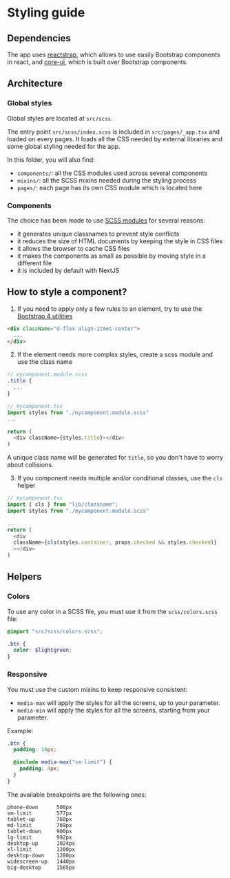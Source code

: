 # Styling guide

## Dependencies

The app uses [reactstrap](https://github.com/reactstrap/reactstrap), which allows to use easily Bootstrap components in react, and [core-ui](https://github.com/coreui/coreui), which is built over Bootstrap components.

## Architecture

### Global styles

Global styles are located at `src/scss`.

The entry point `src/scss/index.scss` is included in `src/pages/_app.tsx` and loaded on every pages.
It loads all the CSS needed by external libraries and some global styling needed for the app.

In this folder, you will also find:
- `components/`: all the CSS modules used across several components
- `mixins/`: all the SCSS mixins needed during the styling process
- `pages/`: each page has its own CSS module which is located here

### Components

The choice has been made to use [SCSS modules](https://create-react-app.dev/docs/adding-a-css-modules-stylesheet/) for several reasons:
- it generates unique classnames to prevent style conflicts
- it reduces the size of HTML documents by keeping the style in CSS files
- it allows the browser to cache CSS files
- it makes the components as small as possible by moving style in a different file
- it is included by default with NextJS

## How to style a component?

1. If you need to apply only a few rules to an element, try to use the [Bootstrap 4 utilities](https://getbootstrap.com/docs/4.0/utilities)
  ```html
  <div className="d-flex align-itmes-center">
    ...
  </div>
  ```
2. If the element needs more complex styles, create a scss module and use the class name
  ```scss
  // mycomponent.module.scss
  .title {
    ...
  }
  ```

  ```js
  // mycomponent.tsx
  import styles from "./mycomponent.module.scss"
  ...

  return (
    <div className={styles.title}></div>
  )
  ```

  A unique class name will be generated for `title`, so you don't have to worry about collisions.

3. If you component needs multiple and/or conditional classes, use the `cls` helper
  ```js
  // mycomponent.tsx
  import { cls } from "lib/classname";
  import styles from "./mycomponent.module.scss"

  ...
  return (
    <div
    className={cls(styles.container, props.checked && styles.checked)}
    ></div>
  )
  ```

## Helpers

### Colors

To use any color in a SCSS file, you must use it from the `scss/colors.scss` file:
```scss
@import "src/scss/colors.scss";

.btn {
  color: $lightgreen;
}
```

### Responsive

You must use the custom mixins to keep responsive consistent:
- `media-max` will apply the styles for all the screens, up to your parameter.
- `media-min` will apply the styles for all the screens, starting from your parameter.

Example:
```scss
.btn {
  padding: 10px;

  @include media-max("sm-limit") {
    padding: 4px;
  }
}
```



The available breakpoints are the following ones:
```
phone-down      500px
sm-limit        577px
tablet-up       768px
md-limit        769px
tablet-down     900px
lg-limit        992px
desktop-up      1024px
xl-limit        1200px
desktop-down    1280px
widescreen-up   1440px
big-desktop     1565px
```
